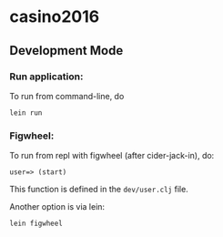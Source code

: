 # casino2016

## Development Mode

### Run application:

To run from command-line, do
```
lein run
```

### Figwheel:

To run from repl with figwheel (after cider-jack-in), do:
```
user=> (start)
```
This function is defined in the ```dev/user.clj``` file.

Another option is via lein:
```
lein figwheel
```
